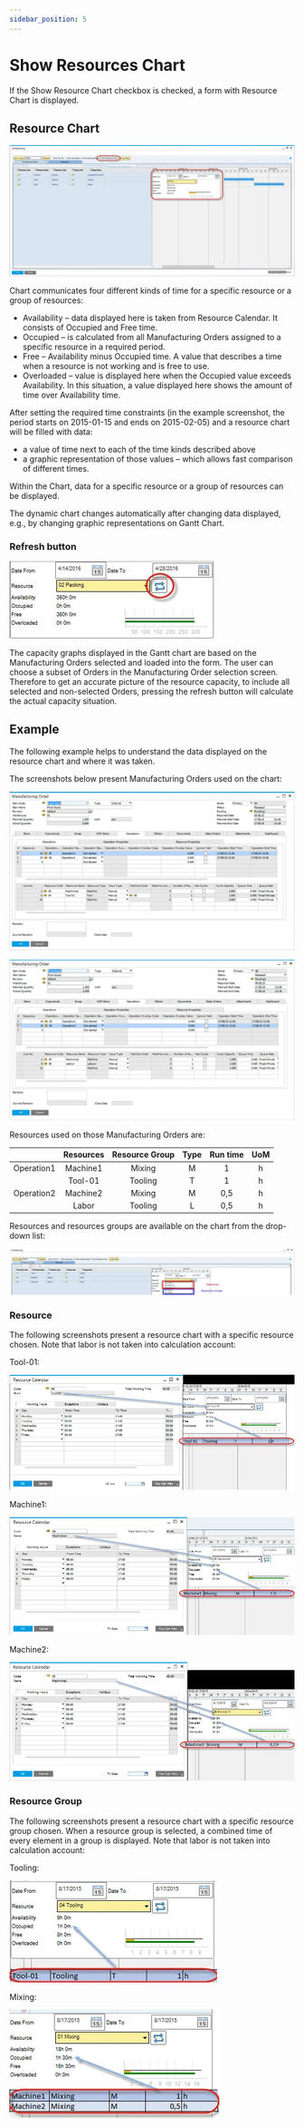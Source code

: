 ```yaml
---
sidebar_position: 5
---
```


# Show Resources Chart

If the Show Resource Chart checkbox is checked, a form with Resource Chart is displayed.

## Resource Chart

![Show Resource Chart](./media/show-resources-chart/show-resource-chart.webp)

Chart communicates four different kinds of time for a specific resource or a group of resources:

- Availability – data displayed here is taken from Resource Calendar. It consists of Occupied and Free time.
- Occupied – is calculated from all Manufacturing Orders assigned to a specific resource in a required period.
- Free – Availability minus Occupied time. A value that describes a time when a resource is not working and is free to use.
- Overloaded – value is displayed here when the Occupied value exceeds Availability. In this situation, a value displayed here shows the amount of time over Availability time.

After setting the required time constraints (in the example screenshot, the period starts on 2015-01-15 and ends on 2015-02-05) and a resource chart will be filled with data:

- a value of time next to each of the time kinds described above
- a graphic representation of those values – which allows fast comparison of different times.

Within the Chart, data for a specific resource or a group of resources can be displayed.

The dynamic chart changes automatically after changing data displayed, e.g., by changing graphic representations on Gantt Chart.

### Refresh button

![Refresh](./media/show-resources-chart/refresh-resource-chart.webp)

The capacity graphs displayed in the Gantt chart are based on the Manufacturing Orders selected and loaded into the form. The user can choose a subset of Orders in the Manufacturing Order selection screen. Therefore to get an accurate picture of the resource capacity, to include all selected and non-selected Orders, pressing the refresh button will calculate the actual capacity situation.

## Example

The following example helps to understand the data displayed on the resource chart and where it was taken.

The screenshots below present Manufacturing Orders used on the chart:

![Manufacturing Order](./media/show-resources-chart/manufacturing-order-1.webp)

![Manufacturing Order](./media/show-resources-chart/manufacturing-order-2.webp)

Resources used on those Manufacturing Orders are:

|            | Resources | Resource Group | Type | Run time | UoM |
| :--------: | :-------: | :------------: | :--: | :------: | :-: |
| Operation1 | Machine1  |     Mixing     |  M   |    1     |  h  |
|            |  Tool-01  |    Tooling     |  T   |    1     |  h  |
| Operation2 | Machine2  |     Mixing     |  M   |   0,5    |  h  |
|            |   Labor   |    Tooling     |  L   |   0,5    |  h  |

Resources and resources groups are available on the chart from the drop-down list:

![Resource Group](./media/show-resources-chart/resources-group.webp)

### Resource

The following screenshots present a resource chart with a specific resource chosen. Note that labor is not taken into calculation account:

Tool-01:

![Tool](./media/show-resources-chart/tool-01.webp)

Machine1:

![Machine](./media/show-resources-chart/machine1.webp)

Machine2:

![Machine](./media/show-resources-chart/machine2.webp)

### Resource Group

The following screenshots present a resource chart with a specific resource group chosen. When a resource group is selected, a combined time of every element in a group is displayed. Note that labor is not taken into calculation account:

Tooling:

![Tooling](./media/show-resources-chart/tooling.webp)

Mixing:

![Mixing](./media/show-resources-chart/mixing.webp)
